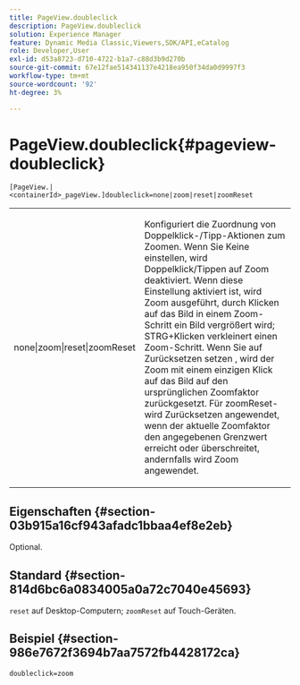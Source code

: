 ```yaml
---
title: PageView.doubleclick
description: PageView.doubleclick
solution: Experience Manager
feature: Dynamic Media Classic,Viewers,SDK/API,eCatalog
role: Developer,User
exl-id: d53a8723-d710-4722-b1a7-c88d3b9d270b
source-git-commit: 67e12fae514341137e4218ea950f34da0d9997f3
workflow-type: tm+mt
source-wordcount: '92'
ht-degree: 3%

---
```


# PageView.doubleclick{#pageview-doubleclick}

`[PageView.|<containerId>_pageView.]doubleclick=none|zoom|reset|zoomReset`

<table id="table_942C8BDBDE1B441596987E9E971202E7"> 
 <tbody> 
  <tr> 
   <td colname="col1"> <p> <span class="codeph"> none|zoom|reset|zoomReset </span> </p> </td> 
   <td colname="col2"> <p> Konfiguriert die Zuordnung von Doppelklick-/Tipp-Aktionen zum Zoomen. Wenn Sie Keine <span class="codeph"> einstellen, wird </span> Doppelklick/Tippen auf Zoom deaktiviert. Wenn diese Einstellung aktiviert ist, wird <span class="codeph"> Zoom ausgeführt, </span> durch Klicken auf das Bild in einem Zoom-Schritt ein Bild vergrößert wird; STRG+Klicken verkleinert einen Zoom-Schritt. Wenn Sie auf <span class="codeph"> Zurücksetzen setzen </span>, wird der Zoom mit einem einzigen Klick auf das Bild auf den ursprünglichen Zoomfaktor zurückgesetzt. Für <span class="codeph"> zoomReset-</span> wird Zurücksetzen angewendet, wenn der aktuelle Zoomfaktor den angegebenen Grenzwert erreicht oder überschreitet, andernfalls wird Zoom angewendet. </p> </td> 
  </tr> 
 </tbody> 
</table>

## Eigenschaften {#section-03b915a16cf943afadc1bbaa4ef8e2eb}

Optional.

## Standard {#section-814d6bc6a0834005a0a72c7040e45693}

`reset` auf Desktop-Computern; `zoomReset` auf Touch-Geräten.

## Beispiel {#section-986e7672f3694b7aa7572fb4428172ca}

`doubleclick=zoom`
